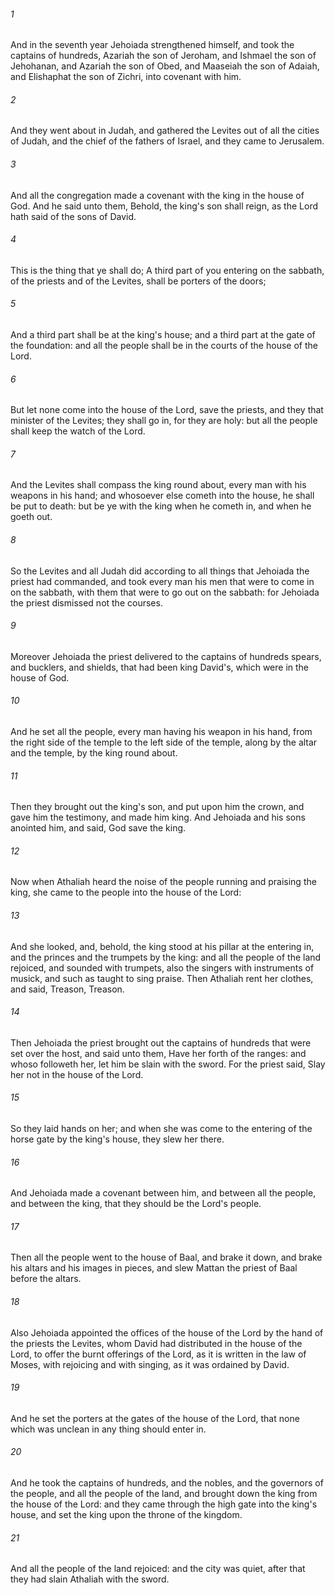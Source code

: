 ###### 1
And in the seventh year Jehoiada strengthened himself, and took the captains of hundreds, Azariah the son of Jeroham, and Ishmael the son of Jehohanan, and Azariah the son of Obed, and Maaseiah the son of Adaiah, and Elishaphat the son of Zichri, into covenant with him.

###### 2
And they went about in Judah, and gathered the Levites out of all the cities of Judah, and the chief of the fathers of Israel, and they came to Jerusalem.

###### 3
And all the congregation made a covenant with the king in the house of God. And he said unto them, Behold, the king's son shall reign, as the Lord hath said of the sons of David.

###### 4
This is the thing that ye shall do; A third part of you entering on the sabbath, of the priests and of the Levites, shall be porters of the doors;

###### 5
And a third part shall be at the king's house; and a third part at the gate of the foundation: and all the people shall be in the courts of the house of the Lord.

###### 6
But let none come into the house of the Lord, save the priests, and they that minister of the Levites; they shall go in, for they are holy: but all the people shall keep the watch of the Lord.

###### 7
And the Levites shall compass the king round about, every man with his weapons in his hand; and whosoever else cometh into the house, he shall be put to death: but be ye with the king when he cometh in, and when he goeth out.

###### 8
So the Levites and all Judah did according to all things that Jehoiada the priest had commanded, and took every man his men that were to come in on the sabbath, with them that were to go out on the sabbath: for Jehoiada the priest dismissed not the courses.

###### 9
Moreover Jehoiada the priest delivered to the captains of hundreds spears, and bucklers, and shields, that had been king David's, which were in the house of God.

###### 10
And he set all the people, every man having his weapon in his hand, from the right side of the temple to the left side of the temple, along by the altar and the temple, by the king round about.

###### 11
Then they brought out the king's son, and put upon him the crown, and gave him the testimony, and made him king. And Jehoiada and his sons anointed him, and said, God save the king.

###### 12
Now when Athaliah heard the noise of the people running and praising the king, she came to the people into the house of the Lord:

###### 13
And she looked, and, behold, the king stood at his pillar at the entering in, and the princes and the trumpets by the king: and all the people of the land rejoiced, and sounded with trumpets, also the singers with instruments of musick, and such as taught to sing praise. Then Athaliah rent her clothes, and said, Treason, Treason.

###### 14
Then Jehoiada the priest brought out the captains of hundreds that were set over the host, and said unto them, Have her forth of the ranges: and whoso followeth her, let him be slain with the sword. For the priest said, Slay her not in the house of the Lord.

###### 15
So they laid hands on her; and when she was come to the entering of the horse gate by the king's house, they slew her there.

###### 16
And Jehoiada made a covenant between him, and between all the people, and between the king, that they should be the Lord's people.

###### 17
Then all the people went to the house of Baal, and brake it down, and brake his altars and his images in pieces, and slew Mattan the priest of Baal before the altars.

###### 18
Also Jehoiada appointed the offices of the house of the Lord by the hand of the priests the Levites, whom David had distributed in the house of the Lord, to offer the burnt offerings of the Lord, as it is written in the law of Moses, with rejoicing and with singing, as it was ordained by David.

###### 19
And he set the porters at the gates of the house of the Lord, that none which was unclean in any thing should enter in.

###### 20
And he took the captains of hundreds, and the nobles, and the governors of the people, and all the people of the land, and brought down the king from the house of the Lord: and they came through the high gate into the king's house, and set the king upon the throne of the kingdom.

###### 21
And all the people of the land rejoiced: and the city was quiet, after that they had slain Athaliah with the sword.

